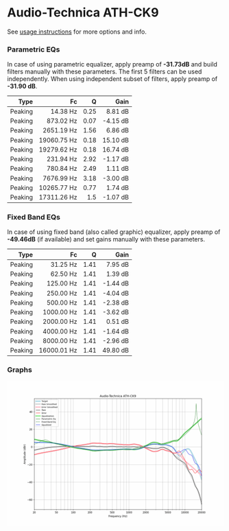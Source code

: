 # Audio-Technica ATH-CK9
See [usage instructions](https://github.com/jaakkopasanen/AutoEq#usage) for more options and info.

### Parametric EQs
In case of using parametric equalizer, apply preamp of **-31.73dB** and build filters manually
with these parameters. The first 5 filters can be used independently.
When using independent subset of filters, apply preamp of **-31.90 dB**.

| Type    | Fc          |    Q | Gain     |
|--------:|------------:|-----:|---------:|
| Peaking | 14.38 Hz    | 0.25 | 8.81 dB  |
| Peaking | 873.02 Hz   | 0.07 | -4.15 dB |
| Peaking | 2651.19 Hz  | 1.56 | 6.86 dB  |
| Peaking | 19060.75 Hz | 0.18 | 15.10 dB |
| Peaking | 19279.62 Hz | 0.18 | 16.74 dB |
| Peaking | 231.94 Hz   | 2.92 | -1.17 dB |
| Peaking | 780.84 Hz   | 2.49 | 1.11 dB  |
| Peaking | 7676.99 Hz  | 3.18 | -3.00 dB |
| Peaking | 10265.77 Hz | 0.77 | 1.74 dB  |
| Peaking | 17311.26 Hz | 1.5  | -1.07 dB |

### Fixed Band EQs
In case of using fixed band (also called graphic) equalizer, apply preamp of **-49.46dB**
(if available) and set gains manually with these parameters.

| Type    | Fc          |    Q | Gain     |
|--------:|------------:|-----:|---------:|
| Peaking | 31.25 Hz    | 1.41 | 7.95 dB  |
| Peaking | 62.50 Hz    | 1.41 | 1.39 dB  |
| Peaking | 125.00 Hz   | 1.41 | -1.44 dB |
| Peaking | 250.00 Hz   | 1.41 | -4.04 dB |
| Peaking | 500.00 Hz   | 1.41 | -2.38 dB |
| Peaking | 1000.00 Hz  | 1.41 | -3.62 dB |
| Peaking | 2000.00 Hz  | 1.41 | 0.51 dB  |
| Peaking | 4000.00 Hz  | 1.41 | -1.64 dB |
| Peaking | 8000.00 Hz  | 1.41 | -2.96 dB |
| Peaking | 16000.01 Hz | 1.41 | 49.80 dB |

### Graphs
![](./Audio-Technica%20ATH-CK9.png)